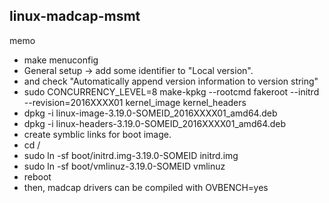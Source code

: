## linux-madcap-msmt

memo

- make menuconfig
 - General setup -> add some identifier to "Local version".
 - and check "Automatically append version information to version string"
- sudo CONCURRENCY_LEVEL=8 make-kpkg --rootcmd fakeroot --initrd --revision=2016XXXX01 kernel_image kernel_headers
- dpkg -i linux-image-3.19.0-SOMEID_2016XXXX01_amd64.deb
- dpkg -i linux-headers-3.19.0-SOMEID_2016XXXX01_amd64.deb
- create symblic links for boot image.
 - cd /
 - sudo ln -sf boot/initrd.img-3.19.0-SOMEID initrd.img
 - sudo ln -sf boot/vmlinuz-3.19.0-SOMEID vmlinuz
 - reboot
- then, madcap drivers can be compiled with OVBENCH=yes
